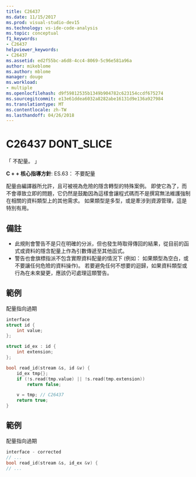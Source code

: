 ```yaml
---
title: C26437
ms.date: 11/15/2017
ms.prod: visual-studio-dev15
ms.technology: vs-ide-code-analysis
ms.topic: conceptual
f1_keywords:
- C26437
helpviewer_keywords:
- C26437
ms.assetid: ed2f55bc-a6d8-4cc4-8069-5c96e581a96a
author: mikeblome
ms.author: mblome
manager: douge
ms.workload:
- multiple
ms.openlocfilehash: d9f59812535b1349b904782c623154ccdf675274
ms.sourcegitcommit: e13e61ddea6032a8282abe16131d9e136a927984
ms.translationtype: MT
ms.contentlocale: zh-TW
ms.lasthandoff: 04/26/2018
---
```

# <a name="c26437-dontslice"></a>C26437 DONT_SLICE
「 不配量。 」

**C + + 核心指導方針**: ES.63： 不要配量

配量由編譯器所允許，且可被視為危險的隱含轉型的特殊案例。 即使它為了，而不會導致立即的問題，它仍然是鼓勵因為這樣會讓程式碼而不是撰寫無法維護強制在相關的資料類型上的其他需求。 如果類型是多型，或是牽涉到資源管理，這是特別有用。

## <a name="remarks"></a>備註
 -  此規則會警告不是只在明確的分派，但也發生時取得傳回的結果，從目前的函式或資料的隱含配量上作為引數傳遞至其他函式。
-  警告也會旗標指派不包含實際資料配量的情況下 (例如： 如果類型為空白，或不要讓任何危險的資料操作)。 若要避免任何不想要的迴歸，如果資料類型或行為在未來變更，應該仍可處理這類警告。
## <a name="example"></a>範例
配量指向過期

```cpp
interface
struct id {
    int value;
};

struct id_ex : id {
    int extension;
};

bool read_id(stream &s, id &v) {
    id_ex tmp{};
    if (!s.read(tmp.value) || !s.read(tmp.extension))
        return false;

    v = tmp; // C26437
    return true;
}
```

## <a name="example"></a>範例
配量指向過期

```cpp
interface - corrected
// ...
bool read_id(stream &s, id_ex &v) {
// ...
```

